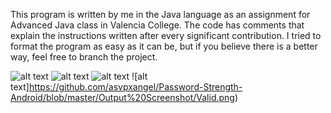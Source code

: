 This program is written by me in the Java language as an assignment for Advanced Java class in Valencia College. The code has comments that explain the instructions written after every significant contribution. I tried to format the program as easy as it can be, but if you believe there is a better way, feel free to branch the project.

![alt text](https://github.com/asvpxangel/Password-Strength-Android/blob/master/Output%20Screenshot/Invalid1.png)
![alt text](https://github.com/asvpxangel/Password-Strength-Android/blob/master/Output%20Screenshot/Invalid2.png)
![alt text](https://github.com/asvpxangel/Password-Strength-Android/blob/master/Output%20Screenshot/Invalid3.png)
![alt text]https://github.com/asvpxangel/Password-Strength-Android/blob/master/Output%20Screenshot/Valid.png)

